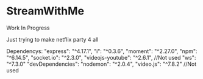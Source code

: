 # StreamWithMe

Work In Progress

Just trying to make netflix party 4 all

Dependencys:
   "express": "^4.17.1",
    "i": "^0.3.6",
    "moment": "^2.27.0",
    "npm": "^6.14.5",
    "socket.io": "^2.3.0",
    "videojs-youtube": "^2.6.1", //Not used
    "ws": "^7.3.0"
  "devDependencies":
    "nodemon": "^2.0.4",
    "video.js": "^7.8.2" //Not used
